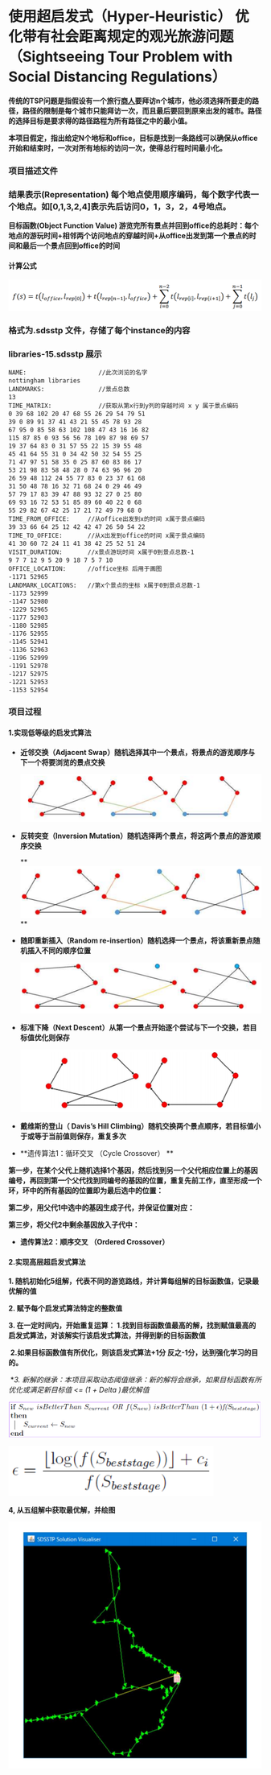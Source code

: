 # 使用超启发式（Hyper-Heuristic） 优化带有社会距离规定的观光旅游问题（Sightseeing Tour Problem with Social Distancing Regulations）

**传统的TSP问题是指假设有一个旅行[商人](https://baike.baidu.com/item/商人/1243610)要拜访n个城市，他必须选择所要走的路径，路径的限制是每个城市只能拜访一次，而且最后要回到原来出发的城市。路径的选择目标是要求得的路径路程为所有路径之中的最小值。**

**本项目假定，指出给定N个地标和office，目标是找到一条路线可以确保从office开始和结束时，一次对所有地标的访问一次，使得总行程时间最小化。**

### 项目描述文件

### 结果表示(Representation) 每个地点使用顺序编码，每个数字代表一个地点。如[0,1,3,2,4]表示先后访问0，1，3，2，4号地点。

**目标函数(Object Function Value) 游览完所有景点并回到office的总耗时：每个地点的游玩时间+相邻两个访问地点的穿越时间+从office出发到第一个景点的时间和最后一个景点回到office的时间**

#### 计算公式



![ObjectFuntion](objectfunction.png)



### **格式为.sdsstp 文件，存储了每个instance的内容**

### libraries-15.sdsstp 展示

```/
NAME:                    //此次浏览的名字
nottingham libraries
LANDMARKS:               //景点总数
13               
TIME_MATRIX:             //获取从第x行到y列的穿越时间 x y 属于景点编码
0 39 68 102 20 47 68 55 26 29 54 79 51
39 0 89 91 37 41 43 21 55 45 78 93 28
67 95 0 85 58 63 102 108 47 43 16 16 82
115 87 85 0 93 56 56 78 109 87 98 69 57
19 37 64 83 0 31 57 55 22 15 39 55 48
45 41 64 55 31 0 34 42 50 32 54 55 25
71 47 97 51 58 35 0 25 87 60 83 86 17
53 21 98 83 58 48 28 0 74 63 96 96 20
26 59 48 112 24 55 77 83 0 23 37 61 68
31 50 48 78 16 32 71 68 24 0 29 46 49
57 79 17 83 39 47 88 93 32 27 0 25 80
69 93 16 72 53 51 85 89 60 40 22 0 68
55 29 82 67 42 25 17 21 72 49 79 68 0
TIME_FROM_OFFICE:     //从office出发到x的时间 x属于景点编码
39 33 66 64 25 12 42 42 47 26 50 54 22
TIME_TO_OFFICE:       //从x出发到office的时间 x属于景点编码
41 30 60 72 24 11 41 38 42 25 52 51 24
VISIT_DURATION:       //x景点游玩时间 x属于0到景点总数-1
9 7 7 12 9 5 20 9 18 7 5 7 10
OFFICE_LOCATION:      //office坐标 后用于画图
-1171 52965
LANDMARK_LOCATIONS:   //第x个景点的坐标 x属于0到景点总数-1
-1173 52999
-1147 52980
-1229 52965
-1177 52903
-1180 52985
-1176 52955
-1145 52941
-1136 52963
-1196 52999
-1191 52978
-1217 52975
-1221 52953
-1153 52954
```

### 项目过程

#### 1.实现低等级的启发式算法

* **近邻交换（Adjacent Swap）随机选择其中一个景点，将景点的游览顺序与下一个将要浏览的景点交换** 

  ![ObjectFuntion](h1.png)

* **反转突变（Inversion Mutation）随机选择两个景点，将这两个景点的游览顺序交换**

  **![ObjectFuntion](h2.png) **

* **随即重新插入（Random re-insertion）随机选择一个景点，将该重新景点随机插入不同的顺序位置**

  ![ObjectFuntion](h3.png)



* **标准下降（Next Descent）从第一个景点开始逐个尝试与下一个交换，若目标值优化则保存**

  ![ObjectFuntion](h4.png)

* **戴维斯的登山（ Davis’s Hill Climbing）随机交换两个景点顺序，若目标值小于或等于当前值则保存，重复多次**
* **遗传算法1：循环交叉 （Cycle Crossover） **

**第一步，在某个父代上随机选择1个基因，然后找到另一个父代相应位置上的基因编号，再回到第一个父代找到同编号的基因的位置，重复先前工作，直至形成一个环，环中的所有基因的位置即为最后选中的位置：**

**第二步，用父代1中选中的基因生成子代，并保证位置对应：**

**第三步，将父代2中剩余基因放入子代中：**

* **遗传算法2：顺序交叉 （Ordered Crossover）**

#### 2.实现高层超启发式算法

**1. 随机初始化5组解，代表不同的游览路线，并计算每组解的目标函数值，记录最优解的值**

**2. 赋予每个启发式算法特定的整数值**

**3. 在一定时间内，开始重复运算： 1.找到目标函数值最高的解，找到赋值最高的启发式算法，对该解实行该启发式算法，并得到新的目标函数值**

​                               **2.如果目标函数值有所优化，则该启发式算法+1分 反之-1分，达到强化学习的目的。**

​                           **3. 新解的继承：本项目采取动态阈值继承：新的解将会继承，如果目标函数有所优化或满足新目标值 <= (1 + Delta )*最优解值**

![ObjectFuntion](c1.png)

![ObjectFuntion](c2.png)

**4, 从五组解中获取最优解，并绘图**

![ObjectFuntion](results.png)